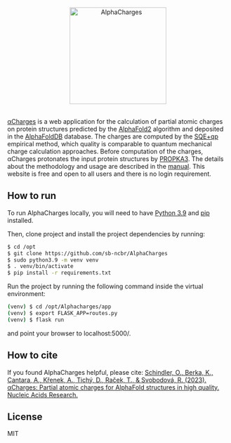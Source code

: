 <div align="center">
  <br>
  <br>
 <a href="https://github.com/sb-ncbr/AlphaCharges_website"><img src="https://github.com/sb-ncbr/AlphaCharges/blob/50265b26f8748e4afa3b9d4619e8f04e83640b13/app/static/assets/logo.png" alt="AlphaCharges" width="220"></a>
  <br>
  <br>
</div>

[αCharges](https://alphacharges.ncbr.muni.cz/) is a web application for the calculation of partial atomic charges on protein structures predicted by the [AlphaFold2](https://www.nature.com/articles/s41586-021-03819-2) algorithm and deposited in the [AlphaFoldDB](https://academic.oup.com/nar/article/50/D1/D439/6430488) database. The charges are computed by the [SQE+qp](https://jcheminf.biomedcentral.com/articles/10.1186/s13321-021-00528-w) empirical method, which quality is comparable to quantum mechanical charge calculation approaches. Before computation of the charges, αCharges protonates the input protein structures by [PROPKA3](https://pubs.acs.org/doi/full/10.1021/ct100578z). The details about the methodology and usage are described in the [manual](https://github.com/sb-ncbr/AlphaCharges/wiki). This website is free and open to all users and there is no login requirement.

## How to run

To run AlphaCharges locally, you will need to have [Python 3.9](https://www.python.org/downloads/) and [pip](https://pip.pypa.io/en/stable/installing/) installed.

Then, clone project and install the project dependencies by running:

```bash
$ cd /opt
$ git clone https://github.com/sb-ncbr/AlphaCharges
$ sudo python3.9 -m venv venv
$ . venv/bin/activate
$ pip install -r requirements.txt
```
Run the project by running the following command inside the virtual environment:

```bash
(venv) $ cd /opt/Alphacharges/app
(venv) $ export FLASK_APP=routes.py
(venv) $ flask run
```
and point your browser to localhost:5000/.

## How to cite

If you found AlphaCharges helpful, please cite: [Schindler, O., Berka, K., Cantara, A., Křenek, A., Tichý, D., Raček, T., & Svobodová, R. (2023). αCharges: Partial atomic charges for AlphaFold structures in high quality. Nucleic Acids Research.](https://doi.org/10.1093/nar/gkad349)

## License
MIT
